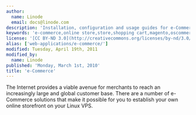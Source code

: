 ```yaml
---
author:
  name: Linode
  email: docs@linode.com
description: 'Installation, configuration and usage guides for e-Commerce solutions.'
keywords: 'e-commerce,online store,store,shopping cart,magento,oscommerce'
license: '[CC BY-ND 3.0](http://creativecommons.org/licenses/by-nd/3.0/us/)'
alias: ['web-applications/e-commerce/']
modified: Tuesday, April 19th, 2011
modified_by:
  name: Linode
published: 'Monday, March 1st, 2010'
title: 'e-Commerce'
---
```


The Internet provides a viable avenue for merchants to reach an increasingly large and global customer base. There are a number of e-Commerce solutions that make it possible for you to establish your own online storefront on your Linux VPS.
